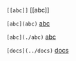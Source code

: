 `[[abc]]` [[abc]]

`[abc](abc)` [abc](abc)

`[abc](./abc)` [abc](./abc)

`[docs](../docs)` [docs](../docs)
